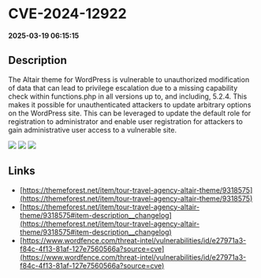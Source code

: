 # CVE-2024-12922

**2025-03-19 06:15:15**

## Description
The Altair theme for WordPress is vulnerable to unauthorized modification of data that can lead to privilege escalation due to a missing capability check within functions.php in all versions up to, and including, 5.2.4. This makes it possible for unauthenticated attackers to update arbitrary options on the WordPress site. This can be leveraged to update the default role for registration to administrator and enable user registration for attackers to gain administrative user access to a vulnerable site.

![](https://img.shields.io/static/v1?label=Score&message=9.8&color=red)
![](https://img.shields.io/static/v1?label=Severity&message=CRITICAL&color=red)
![](https://img.shields.io/static/v1?label=CWE&message=Auth&color=green)

## Links
- [https://themeforest.net/item/tour-travel-agency-altair-theme/9318575](https://themeforest.net/item/tour-travel-agency-altair-theme/9318575)
- [https://themeforest.net/item/tour-travel-agency-altair-theme/9318575#item-description__changelog](https://themeforest.net/item/tour-travel-agency-altair-theme/9318575#item-description__changelog)
- [https://www.wordfence.com/threat-intel/vulnerabilities/id/e27971a3-f84c-4f13-81af-127e7560566a?source=cve](https://www.wordfence.com/threat-intel/vulnerabilities/id/e27971a3-f84c-4f13-81af-127e7560566a?source=cve)
